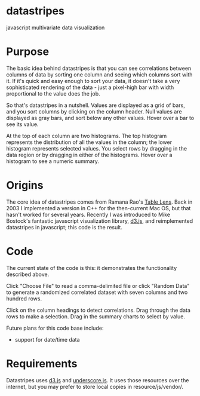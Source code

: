 datastripes
===========

javascript multivariate data visualization

# Purpose

The basic idea behind datastripes is that you can see correlations between columns of data by sorting one column and seeing which columns sort with it.  If it's quick and easy enough to sort your data, it doesn't take a very sophisticated rendering of the data - just a pixel-high bar with width proportional to the value does the job.

So that's datastripes in a nutshell.  Values are displayed as a grid of bars, and you sort columns by clicking on the column header.  Null values are displayed as gray bars, and sort below any other values.  Hover over a bar to see its value.

At the top of each column are two histograms. The top histogram represents the distribution of all the values in the column; the lower histogram represents selected values.  You select rows by dragging in the data region or by dragging in either of the histograms.  Hover over a histogram to see a numeric summary.

# Origins

The core idea of datastripes comes from Ramana Rao's [Table Lens](http://www.ramanarao.com/papers/tablelens-chi94.pdf).  Back in 2003 I implemented a version in C++ for the then-current Mac OS, but that hasn't worked for several years.  Recently I was introduced to Mike Bostock's fantastic javascript visualization library, [d3.js](http://d3js.org/), and reimplemented datastripes in javascript; this code is the result.

# Code

The current state of the code is this: it demonstrates the functionality described above.  

Click "Choose File" to read a comma-delimited file or click "Random Data" to generate a randomized correlated dataset with seven columns and two hundred rows.

Click on the column headings to detect correlations.  Drag through the data rows to make a selection.  Drag in the summary charts to select by value.


Future plans for this code base include:
 - support for date/time data

# Requirements

Datastripes uses [d3.js](https://github.com/mbostock/d3/releases) and [underscore.js](http://underscorejs.org/).  It uses those resources over the internet, but you may prefer to store local copies in resource/js/vendor/.

